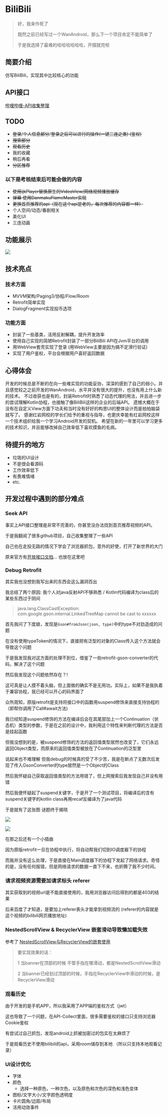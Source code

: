 # BiliBili

> 好，我来作死了
>
> 既然之前已经写过一个WanAndroid，那么下一个项目肯定不能简单了
>
> 于是我选择了最难的哈哈哈哈哈哈，开摆就完啦

## 简要介绍

仿写BiliBili，实现其中比较核心的功能

## API接口

[哔哩哔哩-API收集整理](https://github.com/SocialSisterYi/bilibili-API-collect)

## TODO

- ~~登录~~/~~个人信息部分~~/~~登录之后可以进行的操作(一键三连之类) (鉴权)~~
- ~~搜索部分~~
- ~~观看历史~~
- 我的收藏
- 稍后再看
- ~~分区推荐~~

### 以下是考核结束后可能会做的内容

- ~~使用ijkPlayer替换原生的VideoView/网络视频播放缓存~~
- ~~弹幕 使用DanmakuFlameMaster实现~~
- ~~更换首页推荐的api（现在这个api是老的，每次推荐的内容都一样）~~
- 个人空间/动态/番剧相关
- 美化UI
- 三连动画

## 功能展示

<img src = 'https://s3.bmp.ovh/imgs/2022/02/e504a57221869ceb.gif' />

## 技术亮点

### 技术方面

- MVVM架构/Paging3/协程/Flow/Room
- Retrofit简单实现
- DialogFragment实现投币选项

### 功能方面

- 封装了一些基类，活用反射解耦，提升开发效率
- 使用自己实现的简陋Retrofit封装了一部分BiliBili API在Jvm平台的调用
- 用WebView套壳实现了登录 (用WebView主要是因为搞不定滑行验证)
- 实现了用户鉴权，平台会根据用户喜好返回数据

## 心得体会

开发的时候总是不断的在向一些难实现的功能妥协，深深的感到了自己的弱小。并且感觉较之之前开发的WanAndroid，水平并没有很大的提升，也没有用上什么新的技术。
不过收获也是有的，封装Retrofit时熟悉了动态代理的用法，并且进一步的尝试理解Kotlin协程，也接触了像BiliBili这样的企业的后端API。
遗憾大概在于没有在自定义View方面下功夫和当时没有好好的构思UI的整体设计而是拍拍脑袋就写了。
感谢红岩网校的学长们给予的重视与指导，也更庆幸能有红岩网校这样一个技术组织给我一个学习Android开发的契机。
希望在新的一年里可以学习更多的技术知识，并且能够改掉自己效率低下喜欢摸鱼的毛病。

## 待提升的地方

- 垃圾的UI设计
- 不是很会看源码
- 工作效率低下
- 有畏难情绪
- etc.

## 开发过程中遇到的部分难点

### Seek API

事实上API接口整理是非常不完善的，你甚至没办法找到首页推荐视频的API。

于是我翻阅了很多github项目，自己收集整理了一些API

自己也在走投无路的情况下学会了浏览器抓包，意外的好使，打开了新世界的大门

原来官方有[开放接口文档](https://openhome.bilibili.com/doc)... 也放在这里吧

### Debug Retrofit

其实我也没想到我写出来的东西会这么漏洞百出

我总结了两个原因: 我个人对java反射API不够熟悉 / Kotlin代码编译为class后的某些东西过于阴间

> java.lang.ClassCastException: com.google.gson.internal.LinkedTreeMap cannot be cast to xxxxxx

首先我问了下度娘，发现是`Gson#fromJson(json, type)`中的type不对劲造成的问题

在没有使用typeToken的情况下，直接把有泛型的对象的Class传入这个方法就会导致这个问题

于是我发现我对这方面的处理不到位，借鉴了一些retrofit-gson-converter的代码，解决了这个问题

然后我发现这个问题依然存在？!

这可真是让人摸不着头脑，但上面做的确实不是无用功。实际上，如果不是我执着于兼容协程，我已经可以开心的码界面了

众所周知，原版retrofit是支持将接口中的函数用suspend修饰来直接支持协程的 （即帮你调用了Call#await方法)

我已经知道suspend修饰的方法在编译后会在其尾部加上一个Continuation（状态机）类型的参数，于是在之前的设计中，我利用这个特性来判断代理的方法是否是挂起函数

但我没想到的是，被suspend修饰的方法的返回值类型居然也改变了，它们永远返回Object类型，而原来的返回值类型被放在了Continuation的泛型里

说起来也不难理解 但我debug的时候真的受了不少苦，我是在断点了无数次后发现了传入GsonConverter的type居然是一个Object的Class

然后我怀疑自己获取返回值类型的方法用错了，但上网搜索后我发现自己并没有用错

然后我便怀疑起了suspend关键字，于是开了一个测试项目，将编译后的含有suspend关键字的kotlin class再用recaf反编译为了java代码

于是就有了这张图 谜题终于揭晓

![](https://gitee.com/coldrain-moro/images_bed/raw/master/images/DM5J@%9E_E}}CN()]7Y$NSS.png)

![](https://gitee.com/coldrain-moro/images_bed/raw/master/images/recaf-continuation.png)

在那之后还有一个小插曲

因为原版retrofit一旦在协程中执行，将自动帮我们切到IO调度器下的协程

而我并没有这么处理，于是直接在Main调度器下的协程下发起了网络请求。奇怪的是，没有任何报错，但是网络请求的数据一直下不来，也折腾了我不少时间。

### 请求视频资源需要加请求标头 referer

其实获取到的视频url是不能直接使用的，我用浏览器访问后得到的都是403的结果

后来百度了才知道，是要加上referer表头才能拿到视频流的 (referer的内容就是这个视频的bilibili网页播放地址)

### NestedScrollView & RecyclerView 嵌套滑动导致懒加载失效

参考了 [NestedScrollView与RecyclerView的嵌套使用](https://juejin.cn/post/6844903583406620680)

>要实现效果的话：
>
>1 当banner在顶部的时候 不管手指在哪滑动，都是NestedScrollView滑动
>
>2 当banner已经划过顶部的时候，手指在RecyclerView中滑动的时候，是RecyclerView滑动

### 观看历史

由于开发的是手机APP，所以我采用了APP端的鉴权方式（jwt）

这也导致了一个问题，在API-Collect里面，很多需要鉴权的接口只支持浏览器Cookie鉴权

有尝试过自己抓包，发现android上抓被加密过的包实在太麻烦了

于是观看历史不使用bilibili的api，采用room储存到本地 （所以只支持本地观看记录）

### UI设计优化

- 字体
- 颜色
  * 选择一种原色，一种次色，以及原色和次色的深色和浅色变体
- 图标/文字大小/文字颜色透明度
- 卡片圆角/边距/布局
- 活用动效事件